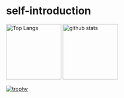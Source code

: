# self-introduction

<p align="left"> 
  <img alt="Top Langs" height="150px" src="https://github-readme-stats.vercel.app/api/top-langs/?username=Terusibata&layout=compact&count_private=true&show_icons=true&theme=onedark" />
  <img alt="github stats" height="150px" src="https://github-readme-stats.vercel.app/api?username=Terusibata&count_private=true&show_icons=true&show_icons=true&theme=onedark" />
</p>

[![trophy](https://github-profile-trophy.vercel.app/?username=Terusibata&theme=onedark&column=7
)](https://github.com/ryo-ma/github-profile-trophy)
